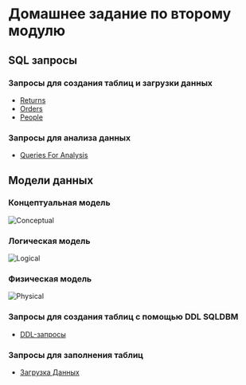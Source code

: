 #  Домашнее задание по второму модулю #
## SQL запросы ##
### Запросы для создания таблиц и загрузки данных ###
* [Returns](https://github.com/vision-is-moribund/DataLearn/blob/main/DE-101/Module02/returns.sql)
* [Orders](https://github.com/vision-is-moribund/DataLearn/blob/main/DE-101/Module02/orders.sql)
* [People](https://github.com/vision-is-moribund/DataLearn/blob/main/DE-101/Module02/people.sql)
### Запросы для анализа данных ###
* [Queries For Analysis](https://github.com/vision-is-moribund/DataLearn/blob/main/DE-101/Module02/queries%20for%20analysis.sql)

## Модели данных ##
### Концептуальная модель ###
![Conceptual]()
### Логическая модель ###
![Logical]()
### Физическая модель ###
![Physical]()
### Запросы для создания таблиц с помощью DDL SQLDBM ###
* [DDL-запросы]()
### Запросы для заполнения таблиц
* [Загрузка Данных]()
